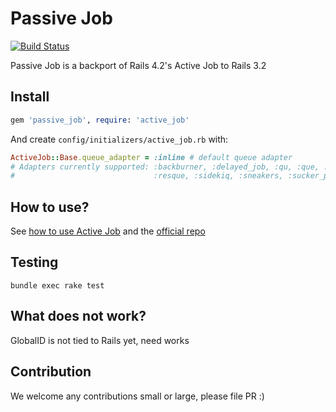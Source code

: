 # Passive Job

[![Build Status](https://travis-ci.org/ruby-journal/passive_job.png?branch=master)](https://travis-ci.org/ruby-journal/passive_job)

Passive Job is a backport of Rails 4.2's Active Job to Rails 3.2

## Install

```ruby
gem 'passive_job', require: 'active_job'
```

And create `config/initializers/active_job.rb` with:

```ruby
ActiveJob::Base.queue_adapter = :inline # default queue adapter
# Adapters currently supported: :backburner, :delayed_job, :qu, :que, :queue_classic,
#                               :resque, :sidekiq, :sneakers, :sucker_punch
```

## How to use?

See [how to use Active Job](http://edgeguides.rubyonrails.org/active_job_basics.html) and the [official repo](https://github.com/rails/rails/tree/master/activejob)

## Testing

```
bundle exec rake test
```

## What does not work?

GlobalID is not tied to Rails yet, need works

## Contribution

We welcome any contributions small or large, please file PR :)
